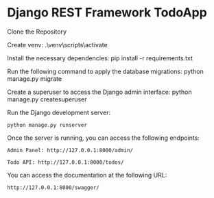 # Django REST Framework TodoApp

Clone the Repository

Create venv:
    .\venv\scripts\activate

Install the necessary dependencies:
    pip install -r requirements.txt

Run the following command to apply the database migrations:
    python manage.py migrate

Create a superuser to access the Django admin interface: 
    python manage.py createsuperuser

Run the Django development server:

    python manage.py runserver

Once the server is running, you can access the following endpoints:

    Admin Panel: http://127.0.0.1:8000/admin/

    Todo API: http://127.0.0.1:8000/todos/


You can access the documentation at the following URL:

    http://127.0.0.1:8000/swagger/
